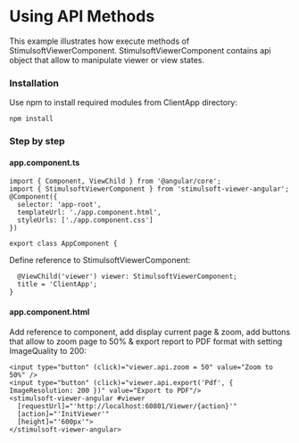 # Using API Methods

This example illustrates how execute methods of StimulsoftViewerComponent. 
StimulsoftViewerComponent contains api object that allow to manipulate viewer or view states.

### Installation 
Use npm to install required modules from ClientApp directory:

    npm install

### Step by step
  
#### app.component.ts
   
    import { Component, ViewChild } from '@angular/core';
    import { StimulsoftViewerComponent } from 'stimulsoft-viewer-angular';
    @Component({
      selector: 'app-root',
      templateUrl: './app.component.html',
      styleUrls: ['./app.component.css']
    })
    
    export class AppComponent {
Define reference to StimulsoftViewerComponent:

      @ViewChild('viewer') viewer: StimulsoftViewerComponent;
      title = 'ClientApp';
    }


#### app.component.html
Add reference to component, add display current page & zoom, add buttons that allow to zoom page to 50% & export report to PDF format with setting ImageQuality to 200:
   
    <input type="button" (click)="viewer.api.zoom = 50" value="Zoom to 50%" />
    <input type="button" (click)="viewer.api.export('Pdf', { ImageResolution: 200 })" value="Export to PDF"/>
    <stimulsoft-viewer-angular #viewer
      [requestUrl]="'http://localhost:60801/Viewer/{action}'"
      [action]="'InitViewer'"
      [height]="'600px'">
    </stimulsoft-viewer-angular>

